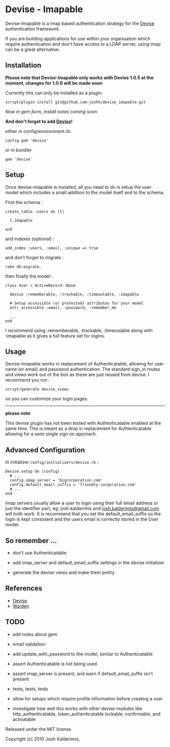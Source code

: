 Devise - Imapable
=================

Devise-Imapable is a imap based authentication strategy for the [Devise](http://github.com/plataformatec/devise) authentication framework.

If you are building applications for use within your organisation which require authentication and don't have access to a LDAP server, using imap can be a great alternative.

Installation
------------

**Please note that Devise-Imapable only works with Devise 1.0.5 at the moment, changes for 1.0.6 will be made soon**

Currently this can only be installed as a plugin.

    script/plugin install git@github.com:joshk/devise_imapable.git

*Now in gem form, install notes coming soon*


**And don't forget to add [Devise](http://github.com/plataformatec/devise)!**

either in config/environment.rb:

    config.gem 'devise'

or in bundler

    gem 'devise'


Setup
-----

Once devise-imapable is installed, all you need to do is setup the user model which includes a small addition to the model itself and to the schema.

First the schema :

    create_table :users do |t|

      t.imapable

    end

and indexes (optional) :

    add_index :users, :email, :unique => true

and don’t forget to migrate :

    rake db:migrate.

then finally the model :

    class User < ActiveRecord::Base

      devise :rememberable, :trackable, :timeoutable, :imapable

      # Setup accessible (or protected) attributes for your model
      attr_accessible :email, :password, :remember_me

      ...
    end

I recommend using :rememberable, :trackable, :timeoutable along with :imapable as it gives a full feature set for logins.


Usage
-----

Devise-Imapable works in replacement of Authenticatable, allowing for user name (or email) and password authentication. The standard sign\_in routes and views work out of the box as these are just reused from devise. I recommend you run :

    script/generate devise_views

so you can customize your login pages.

------------------------------------------------------------

**please note**

This devise plugin has not been tested with Authenticatable enabled at the same time. This is meant as a drop in replacement for Authenticatable allowing for a semi single sign on approach.


Advanced Configuration
----------------------

In initializer  `config/initializers/devise.rb` :

    Devise.setup do |config|
      # ...
      config.imap_server = 'bigcorporation.com'
      config.default_email_suffix = 'friendly-corporation.com'
      # ...
    end

Imap servers usually allow a user to login using their full email address or just the identifier part, eg: josh.kalderimis and josh.kalderimis@gmail.com will both work. It is recommend that you set the default\_email\_suffix so the login is kept consistent and the users email is correctly stored in the User model.

So remember ...
---------------

- don't use Authenticatable

- add imap\_server and default\_email\_suffix settings in the devise initializer

- generate the devise views and make them pretty


References
----------

* [Devise](http://github.com/plataformatec/devise)
* [Warden](http://github.com/hassox/warden)


TODO
----

- add notes about gem

- email validation

- add update\_with\_password to the model, similar to Authenticatable

- assert Authenticatable is not being used

- assert imap\_server is present, and warn if default\_email\_suffix isn't present

- tests, tests, tests

- allow for setups which require profile information before creating a user

- investigate how well this works with other devise modules like http\_authenticatable, token\_authenticatable lockable, confirmable, and activatable



Released under the MIT license

Copyright (c) 2010 Josh Kalderimis,
